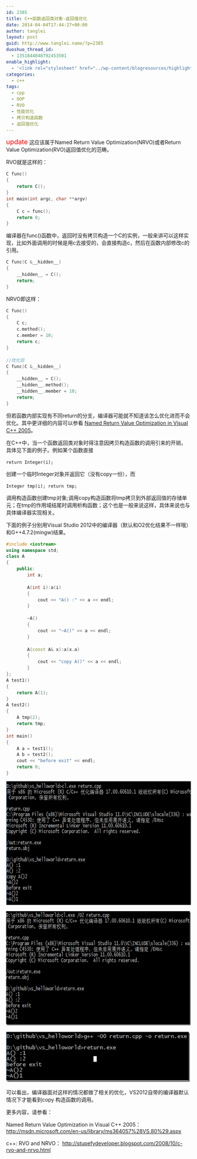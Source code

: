 ```yaml
---
id: 2385
title: C++函数返回类对象-返回值优化
date: 2014-04-04T17:44:27+00:00
author: tanglei
layout: post
guid: http://www.tanglei.name/?p=2385
duoshuo_thread_id:
  - 1351844048792453501
enable_highlight:
  - '<link rel="stylesheet" href="../wp-content/blogresources/highlightconfig/highlight.default.min.css"><script src="../wp-content/blogresources/highlightconfig/jquery-2.1.4.min.js"></script><script src="../wp-content/blogresources/highlightconfig/enable_highlight.js"></script>'
categories:
  - c++
tags:
  - cpp
  - OOP
  - RVO
  - 性能优化
  - 拷贝构造函数
  - 返回值优化
---
```

<font size="4" color="red">update</font> 这应该属于Named Return Value Optimization(NRVO)或者Return Value Optimization(RVO)返回值优化的范畴。
  
RVO就是这样的：

```cpp
C func()
{
    return C();
}
int main(int argc, char **argv)
{
    C c = func();
    return 0;
}
```

编译器在func()函数中，返回时没有拷贝构造一个C的实例，一般来讲可以这样实现，比如外面调用的时候是用c去接受的，会直接构造c，然后在函数内部修改c的引用。

```cpp
C func(C &__hidden__)
{
    __hidden__ = C();
    return;
}
```

NRVO即这样：

```cpp
C func()
{
    C c;
    c.method();
    c.member = 10;
    return c;
}

//优化后 
C func(C &__hidden__)
{
    __hidden__ = C();
    __hidden__.method();
    __hidden__.member = 10;
    return;
}
```

但若函数内部实现有不同return的分支，编译器可能就不知道该怎么优化进而不会优化。其中更详细的内容可以参看 <a href="http://msdn.microsoft.com/en-us/library/ms364057%28VS.80%29.aspx" target="_blank">Named Return Value Optimization in Visual C++ 2005</a>。

在C++中，当一个函数返回类对象时得注意因拷贝构造函数的调用引来的开销，具体见下面的例子。例如某个函数直接 

``return Integer(i);``

创建一个临时Integer对象并返回它（没有copy一份），而 

``Integer tmp(i); return tmp;``

调用构造函数创建tmp对象;调用copy构造函数将tmp拷贝到外部返回值的存储单元；在tmp的作用域结尾时调用析构函数；这个也是一般来说这样，具体来说也与具体编译器实现相关。

下面的例子分别用Visual Studio 2012中的编译器（默认和O2优化结果不一样哦）和G++4.7.2(mingw)结果。

```cpp
#include <iostream>
using namespace std;
class A
{
    public:
        int a;

        A(int i):a(i)
        {
            cout << "A() :" << a << endl;
        }

        ~A()
        {
            cout << "~A()" << a << endl;
        }

        A(const A& x):a(x.a)
        {
            cout << "copy A()" << a << endl;
        }
};
A test1()
{
    return A(1);   
}
A test2()
{
    A tmp(2);
    return tmp;
}
int main()
{
    A a = test1();
    A b = test2();
    cout << "before exit" << endl;
    return 0;
}
```

[<img style="display: inline;" title="image" src="/wp-content/uploads/2014/04/image_thumb.png" alt="image" width="704" height="337" />](/wp-content/uploads/2014/04/image.png)

[<img style="background-image: none; padding-top: 0px; padding-left: 0px; display: inline; padding-right: 0px; border: 0px;" title="image" src="/wp-content/uploads/2014/04/image_thumb1.png" alt="image" width="708" height="312" border="0" />](/wp-content/uploads/2014/04/image1.png)

[<img style="background-image: none; padding-top: 0px; padding-left: 0px; display: inline; padding-right: 0px; border: 0px;" title="image" src="/wp-content/uploads/2014/04/image_thumb2.png" alt="image" width="502" height="137" border="0" />](/wp-content/uploads/2014/04/image2.png)

可以看出，编译器面对这样的情况都做了相关的优化，VS2012自带的编译器默认情况下才能看到copy 构造函数的调用。

更多内容，请参看：
  
Named Return Value Optimization in Visual C++ 2005： <a href="http://msdn.microsoft.com/en-us/library/ms364057%28VS.80%29.aspx" target="_blank" >http://msdn.microsoft.com/en-us/library/ms364057%28VS.80%29.aspx</a>
  
c++: RVO and NRVO： <a href="http://stupefydeveloper.blogspot.com/2008/10/c-rvo-and-nrvo.html" target="_blank">http://stupefydeveloper.blogspot.com/2008/10/c-rvo-and-nrvo.html</a>
